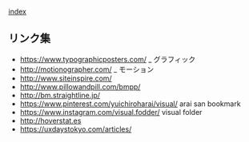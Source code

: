 [index](https://github.com/kitasenjudesign/bookmarks/blob/master/README.md)

## リンク集
* https://www.typographicposters.com/ _ グラフィック 
* http://motionographer.com/ _ モーション
* http://www.siteinspire.com/
* http://www.pillowandpill.com/bmpp/
* http://bm.straightline.jp/
* https://www.pinterest.com/yuichiroharai/visual/ arai san bookmark
* https://www.instagram.com/visual.fodder/ visual folder
* http://hoverstat.es
* https://uxdaystokyo.com/articles/
